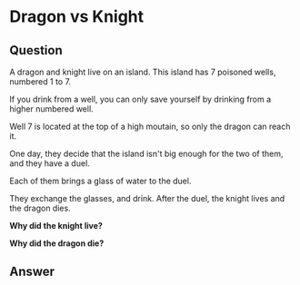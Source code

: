 # Dragon vs Knight

## Question

A dragon and knight live on an island. This island has 7 poisoned wells, numbered 1 to 7.

If you drink from a well, you can only save yourself by drinking from a higher numbered well.

Well 7 is located at the top of a high moutain, so only the dragon can reach it.

One day, they decide that the island isn't big enough for the two of them, and they have a duel.

Each of them brings a glass of water to the duel.

They exchange the glasses, and drink. After the duel, the knight lives and the dragon dies.

__Why did the knight live?__

__Why did the dragon die?__


## Answer